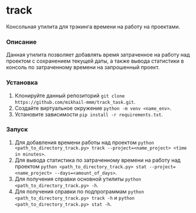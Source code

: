# track

Консольная утилита для трэкинга времени на работу на проектами.

### Описание
Данная утилита позволяет добавлять время затраченное на работу над проектом с сохранением текущей даты, а также вывода статистики в консоль по затраченному времени на запрошенный проект.

### Установка

1. Клонируйте данный репозиторий `git clone https://github.com/mikhail-mmm/track_task.git`.
2. Создайте виртуальное окружение `python -m venv <name_env>`.
3. Установите зависимости `pip install -r requirements.txt`.

### Запуск

1. Для добавления времени работы над проектом `python <path_to_directory_track.py> track --project=<name_project> <time in minutes>`.
2. Для вывода статистика по затраченному времени на работу над проектом `python <path_to_directory_track.py> stat --project=<name_project> --days=<amount_of_days>`.
3. Для получения справки основной утилиты `python <path_to_directory_track.py> -h`.
4. Для получения справки по подпрограммам `python <path_to_directory_track.py> track -h` и `python <path_to_directory_track.py> stat -h`.
